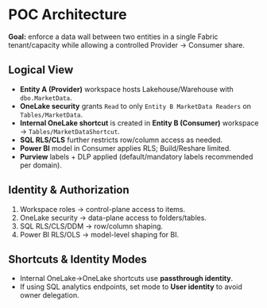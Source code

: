 
# POC Architecture

**Goal:** enforce a data wall between two entities in a single Fabric tenant/capacity while allowing a controlled Provider → Consumer share.

## Logical View

- **Entity A (Provider)** workspace hosts Lakehouse/Warehouse with `dbo.MarketData`.
- **OneLake security** grants `Read` to only `Entity B MarketData Readers` on `Tables/MarketData`.
- **Internal OneLake shortcut** is created in **Entity B (Consumer)** workspace → `Tables/MarketDataShortcut`.
- **SQL RLS/CLS** further restricts row/column access as needed.
- **Power BI** model in Consumer applies RLS; Build/Reshare limited.
- **Purview** labels + DLP applied (default/mandatory labels recommended per domain).

## Identity & Authorization

1. Workspace roles → control-plane access to items.
2. OneLake security → data-plane access to folders/tables.
3. SQL RLS/CLS/DDM → row/column shaping.
4. Power BI RLS/OLS → model-level shaping for BI.

## Shortcuts & Identity Modes
- Internal OneLake→OneLake shortcuts use **passthrough identity**.
- If using SQL analytics endpoints, set mode to **User identity** to avoid owner delegation.
